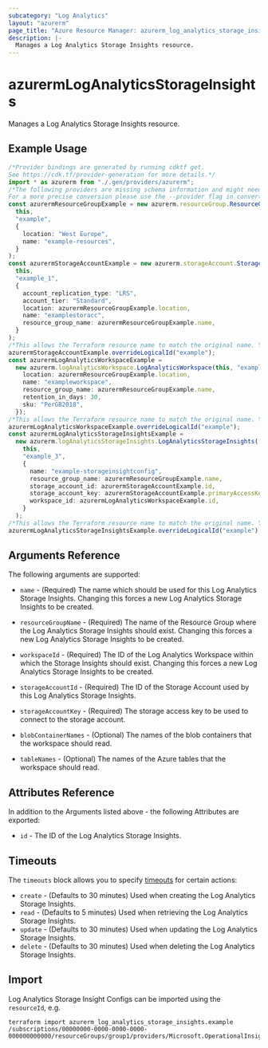 ```yaml
---
subcategory: "Log Analytics"
layout: "azurerm"
page_title: "Azure Resource Manager: azurerm_log_analytics_storage_insights"
description: |-
  Manages a Log Analytics Storage Insights resource.
---
```


# azurermLogAnalyticsStorageInsights

Manages a Log Analytics Storage Insights resource.

## Example Usage

```typescript
/*Provider bindings are generated by running cdktf get.
See https://cdk.tf/provider-generation for more details.*/
import * as azurerm from "./.gen/providers/azurerm";
/*The following providers are missing schema information and might need manual adjustments to synthesize correctly: azurerm.
For a more precise conversion please use the --provider flag in convert.*/
const azurermResourceGroupExample = new azurerm.resourceGroup.ResourceGroup(
  this,
  "example",
  {
    location: "West Europe",
    name: "example-resources",
  }
);
const azurermStorageAccountExample = new azurerm.storageAccount.StorageAccount(
  this,
  "example_1",
  {
    account_replication_type: "LRS",
    account_tier: "Standard",
    location: azurermResourceGroupExample.location,
    name: "examplestoracc",
    resource_group_name: azurermResourceGroupExample.name,
  }
);
/*This allows the Terraform resource name to match the original name. You can remove the call if you don't need them to match.*/
azurermStorageAccountExample.overrideLogicalId("example");
const azurermLogAnalyticsWorkspaceExample =
  new azurerm.logAnalyticsWorkspace.LogAnalyticsWorkspace(this, "example_2", {
    location: azurermResourceGroupExample.location,
    name: "exampleworkspace",
    resource_group_name: azurermResourceGroupExample.name,
    retention_in_days: 30,
    sku: "PerGB2018",
  });
/*This allows the Terraform resource name to match the original name. You can remove the call if you don't need them to match.*/
azurermLogAnalyticsWorkspaceExample.overrideLogicalId("example");
const azurermLogAnalyticsStorageInsightsExample =
  new azurerm.logAnalyticsStorageInsights.LogAnalyticsStorageInsights(
    this,
    "example_3",
    {
      name: "example-storageinsightconfig",
      resource_group_name: azurermResourceGroupExample.name,
      storage_account_id: azurermStorageAccountExample.id,
      storage_account_key: azurermStorageAccountExample.primaryAccessKey,
      workspace_id: azurermLogAnalyticsWorkspaceExample.id,
    }
  );
/*This allows the Terraform resource name to match the original name. You can remove the call if you don't need them to match.*/
azurermLogAnalyticsStorageInsightsExample.overrideLogicalId("example");

```

## Arguments Reference

The following arguments are supported:

*   `name` - (Required) The name which should be used for this Log Analytics Storage Insights. Changing this forces a new Log Analytics Storage Insights to be created.

*   `resourceGroupName` - (Required) The name of the Resource Group where the Log Analytics Storage Insights should exist. Changing this forces a new Log Analytics Storage Insights to be created.

*   `workspaceId` - (Required) The ID of the Log Analytics Workspace within which the Storage Insights should exist. Changing this forces a new Log Analytics Storage Insights to be created.

*   `storageAccountId` - (Required) The ID of the Storage Account used by this Log Analytics Storage Insights.

*   `storageAccountKey` - (Required) The storage access key to be used to connect to the storage account.

*   `blobContainerNames` - (Optional) The names of the blob containers that the workspace should read.

*   `tableNames` - (Optional) The names of the Azure tables that the workspace should read.

## Attributes Reference

In addition to the Arguments listed above - the following Attributes are exported:

* `id` - The ID of the Log Analytics Storage Insights.

## Timeouts

The `timeouts` block allows you to specify [timeouts](https://www.terraform.io/language/resources/syntax#operation-timeouts) for certain actions:

* `create` - (Defaults to 30 minutes) Used when creating the Log Analytics Storage Insights.
* `read` - (Defaults to 5 minutes) Used when retrieving the Log Analytics Storage Insights.
* `update` - (Defaults to 30 minutes) Used when updating the Log Analytics Storage Insights.
* `delete` - (Defaults to 30 minutes) Used when deleting the Log Analytics Storage Insights.

## Import

Log Analytics Storage Insight Configs can be imported using the `resourceId`, e.g.

```console
terraform import azurerm_log_analytics_storage_insights.example /subscriptions/00000000-0000-0000-0000-000000000000/resourceGroups/group1/providers/Microsoft.OperationalInsights/workspaces/workspace1/storageInsightConfigs/storageInsight1
```
